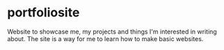 # portfoliosite
Website to showcase me, my projects and things I'm interested in writing about. The site is a way for me to learn how to make basic websites.
